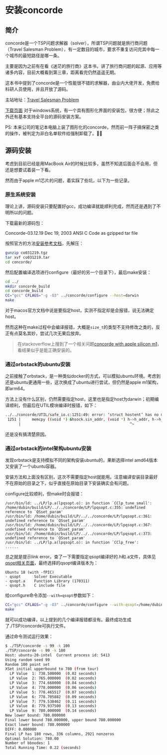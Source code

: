 # 安装concorde

## 简介
concorde是一个TSP问题求解器（solver），所谓TSP问题就是旅行商问题（Travel Salesman Problem），有一定数目的城市，要求不重复访问完其中每一个城市的最短路径是哪一条。

主要是因为之前有在看《迷茫的旅行商》这本书，讲了旅行商问题的起源、应用等诸多内容，目前大概看到第三章，距离看完仍然遥遥无期。

这本书中提到了concorde是一个性能很不错的求解器，由业内大佬开发，免费给科研人员使用，并且开放了源码。

主站地址：[Travel Salesman Problem](https://www.math.uwaterloo.ca/tsp/index.html)

[下载页面](https://www.math.uwaterloo.ca/tsp/concorde/downloads/downloads.htm) 对于windows系统，有一个具有图形化界面的安装包，很方便；除此之外还有基本支持全平台的源码安装方案。

PS: 本来公司的笔记本电脑上装了图形化的concorde，然而前一阵子搞保密之类的操作，被判定为非白名单软件给强制卸载了。😮‍💨

## 源码安装

考虑到目前已经是用MacBook Air的时候比较多，虽然不知道后面会不会用，但还是想要试着装一下看。

然而由于apple m1芯片的问题，着实踩了些坑，以下为一些记录。

### 原生系统安装

理论上讲，源码安装只要配置好gcc，成功编译就能顺利完成，然而还是遇到了不明所以的问题。

下载最新的源码包：

Concorde-03.12.19     Dec 19, 2003 ANSI C Code as gzipped tar file

按照官方的方法[安装参考文档](https://www.math.uwaterloo.ca/tsp/concorde/DOC/README.html)，先解压：
```bash
gunzip co031219.tgz
tar xvf co031219.tar
cd concorde/
```
然后配置编译选项进行configure（最好的另一个目录下），最后make安装：
```bash
cd ../
mkdir concorde_build
cd concorde_build
CC="gcc" CFLAGS="-g -O3" ../concorde/configure --host=darwin
make
```
对于macos官方文档中说是要指定host，实测不指定却是会报错，说无法确定host。

然而这种在make过程中会编译报错，大概是`size_t`的类型不支持修改之类的，反正有点莫名其妙，尝试几次无果后放弃。

> 在stackoverflow上搜到了一个相关问题[concorde with apple silicon m1](https://stackoverflow.com/questions/67968517/concorde-with-apple-silicon-m1)，看结果似乎是能正确安装的。

### 通过orbstack的ubuntu安装

之前接触了orbstack，是一种类似docker的方式，可以模拟ubuntu环境。考虑到还是ubuntu更通用一些，这次换成了ubuntu进行尝试，但仍然是apple m1架构，即arm64。

方法上没有什么区别，仍然需要指定host，这里也是指定host为darwin；初期编译顺利，但最后在UTIL模块编译时报错，如下：
```bash
../../concorde/UTIL/safe_io.c:1251:49: error: ‘struct hostent’ has no member named ‘h_addr’
 1251 |     memcpy ((void *) &hsock.sin_addr, (void *) h->h_addr, h->h_length);
      |                                                 ^~
```
还是没有搞清楚原因。

### 通过orbstack的intel架构ubuntu安装

发现orbstack是支持模拟不同的架构安装ubuntu的，果断选择intel amd64版本又安装了一个ubuntu容器。

安装方法和上面没有区别，这次不需要指定host就能用。注意编译安装目录最好不在原始的目录之下，似乎直接在原始目录下安装确实会有问题。

configure比较顺利，但make时会报错：
```
/usr/bin/ld: ../LP/lp.a(lpqsopt.o): in function `CClp_tune_small':
/home/dubin/build/LP/../../concorde/LP/lpqsopt.c:355: undefined reference to `QSset_param'
/usr/bin/ld: /home/dubin/build/LP/../../concorde/LP/lpqsopt.c:361: undefined reference to `QSset_param'
/usr/bin/ld: /home/dubin/build/LP/../../concorde/LP/lpqsopt.c:367: undefined reference to `QSset_param'
/usr/bin/ld: /home/dubin/build/LP/../../concorde/LP/lpqsopt.c:373: undefined reference to `QSset_param'
/usr/bin/ld: ../LP/lp.a(lpqsopt.o): in function `CClp_free':
......
```
总之就是提示link error。查了一下需要指定qsopt编译好的.h和.a文件，具体见[qsopt相关页面](https://www.math.uwaterloo.ca/~bico/qsopt/downloads/downloads.htm)，最终选择的qsopt编译版本为：
```
Ubuntu 18 (with -fPIC)
- qsopt      Solver Executable
- qsopt.a    Function Library (170311)
- qsopt.h    C include file
```

给configure命令添加`--with=qsopt`参数如下：
```bash
CC="gcc" CFLAGS="-g -O3" ../concorde/configure --with-qsopt=/home/dubin/concorde_build/QSOPT/
make
```

就可以成功编译，以上提到的几个编译报错都没有。最终成功生成了./TSP/concorde可执行文件。

通过命令测试运行效果：
```bash
$ ./TSP/concorde -s 99 -k 100
./TSP/concorde -s 99 -k 100
Host: ubuntu-20-intel  Current process id: 5413
Using random seed 99
Random 100 point set
XSet initial upperbound to 780 (from tour)
  LP Value  1: 738.500000  (0.02 seconds)
  LP Value  2: 765.000000  (0.02 seconds)
  LP Value  3: 774.660000  (0.04 seconds)
  LP Value  4: 778.000000  (0.06 seconds)
  LP Value  5: 778.465517  (0.07 seconds)
  LP Value  6: 778.705882  (0.09 seconds)
  LP Value  7: 779.538462  (0.11 seconds)
  LP Value  8: 779.937500  (0.13 seconds)
  LP Value  9: 780.000000  (0.14 seconds)
New lower bound: 780.000000
Final lower bound 780.000000, upper bound 780.000000
Exact lower bound: 780.000000
DIFF: 0.000000
Final LP has 180 rows, 336 columns, 2921 nonzeros
Optimal Solution: 780.00
Number of bbnodes: 1
Total Running Time: 0.22 (seconds)
```
